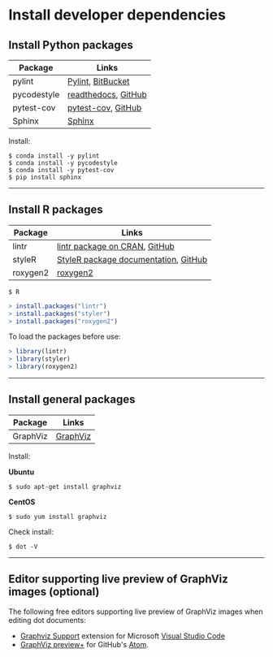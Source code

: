 # Install developer dependencies

## Install Python packages

| Package | Links |
| ------- | ----- |
| pylint | [Pylint](https://www.pylint.org/), [BitBucket](https://bitbucket.org/logilab/pylint.org) |
| pycodestyle | [readthedocs](https://pycodestyle.readthedocs.io/), [GitHub](https://github.com/pycqa/pycodestyle) |
| pytest-cov | [pytest-cov](https://pytest-cov.readthedocs.io), [GitHub](https://github.com/pytest-dev/pytest-cov) |
| Sphinx | [Sphinx](https://www.sphinx-doc.org/) |

Install:

```console
$ conda install -y pylint
$ conda install -y pycodestyle
$ conda install -y pytest-cov
$ pip install sphinx
```

---

## Install R packages

| Package | Links |
| ------- | ----- |
| lintr | [lintr package on CRAN](https://cran.r-project.org/package=lintr), [GitHub](https://github.com/jimhester/lintr) |
| styleR | [StyleR package documentation](https://styler.r-lib.org/), [GitHub](https://github.com/r-lib/styler) |
| roxygen2 | [roxygen2](https://cloud.r-project.org/web/packages/roxygen2/index.html) |


```console
$ R
```
```R
> install.packages("lintr")
> install.packages("styler")
> install.packages("roxygen2")
```

To load the packages before use:

```R
> library(lintr)
> library(styler)
> library(roxygen2)
```

---

## Install general packages

| Package | Links |
| ------- | ----- |
| GraphViz | [GraphViz](https://www.graphviz.org/) |

Install:

**Ubuntu**

```console
$ sudo apt-get install graphviz
```

**CentOS**

```console
$ sudo yum install graphviz
```

Check install:

```console
$ dot -V
```

---

## Editor supporting live preview of GraphViz images (optional)

The following free editors supporting live preview of GraphViz images when editing dot documents:

* [Graphviz Support](https://marketplace.visualstudio.com/items?itemName=joaompinto.vscode-graphviz) extension for Microsoft [Visual Studio Code](https://code.visualstudio.com/)
* [GraphViz preview+](https://atom.io/packages/graphviz-preview-plus) for GitHub's [Atom](https://atom.io/).
